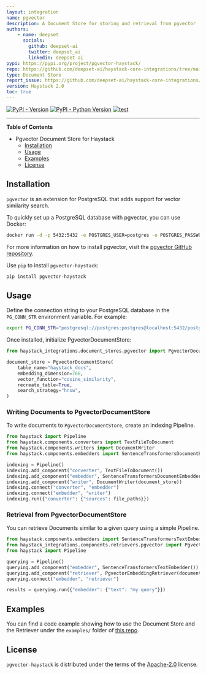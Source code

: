 ```yaml
---
layout: integration
name: pgvector
description: A Document Store for storing and retrieval from pgvector
authors:
    - name: deepset
      socials:
        github: deepset-ai
        twitter: deepset_ai
        linkedin: deepset-ai
pypi: https://pypi.org/project/pgvector-haystack/
repo: https://github.com/deepset-ai/haystack-core-integrations/tree/main/integrations/pgvector
type: Document Store
report_issue: https://github.com/deepset-ai/haystack-core-integrations/issues
version: Haystack 2.0
toc: true
---
```


[![PyPI - Version](https://img.shields.io/pypi/v/pgvector-haystack.svg)](https://pypi.org/project/pgvector-haystack/)
[![PyPI - Python Version](https://img.shields.io/pypi/pyversions/pgvector-haystack.svg)](https://pypi.org/project/pgvector-haystack/)
[![test](https://github.com/deepset-ai/haystack-core-integrations/actions/workflows/pgvector.yml/badge.svg)](https://github.com/deepset-ai/haystack-core-integrations/actions/workflows/pgvector.yml)

-----

**Table of Contents**

- Pgvector Document Store for Haystack
  - [Installation](#installation)
  - [Usage](#usage)
  - [Examples](#examples)
  - [License](#license)

## Installation
`pgvector` is an extension for PostgreSQL that adds support for vector similarity search.

To quickly set up a PostgreSQL database with pgvector, you can use Docker:
```bash
docker run -d -p 5432:5432 -e POSTGRES_USER=postgres -e POSTGRES_PASSWORD=postgres -e POSTGRES_DB=postgres ankane/pgvector
```

For more information on how to install pgvector, visit the [pgvector GitHub repository](https://github.com/pgvector/pgvector).

Use `pip` to install `pgvector-haystack`:
```bash
pip install pgvector-haystack
```
## Usage

Define the connection string to your PostgreSQL database in the `PG_CONN_STR` environment variable. For example:
```bash
export PG_CONN_STR="postgresql://postgres:postgres@localhost:5432/postgres"
````

Once installed, initialize PgvectorDocumentStore:

```python
from haystack_integrations.document_stores.pgvector import PgvectorDocumentStore

document_store = PgvectorDocumentStore(
    table_name="haystack_docs",
    embedding_dimension=768,
    vector_function="cosine_similarity",
    recreate_table=True,
    search_strategy="hnsw",
)
```

### Writing Documents to PgvectorDocumentStore
To write documents to `PgvectorDocumentStore`, create an indexing Pipeline.

```python
from haystack import Pipeline
from haystack.components.converters import TextFileToDocument
from haystack.components.writers import DocumentWriter
from haystack.components.embedders import SentenceTransformersDocumentEmbedder

indexing = Pipeline()
indexing.add_component("converter", TextFileToDocument())
indexing.add_component("embedder", SentenceTransformersDocumentEmbedder())
indexing.add_component("writer", DocumentWriter(document_store))
indexing.connect("converter", "embedder")
indexing.connect("embedder", "writer")
indexing.run({"converter": {"sources": file_paths}})
```

### Retrieval from PgvectorDocumentStore
You can retrieve Documents similar to a given query using a simple Pipeline.

```python
from haystack.components.embedders import SentenceTransformersTextEmbedder
from haystack_integrations.components.retrievers.pgvector import PgvectorEmbeddingRetriever
from haystack import Pipeline

querying = Pipeline()
querying.add_component("embedder", SentenceTransformersTextEmbedder())
querying.add_component("retriever", PgvectorEmbeddingRetriever(document_store=document_store, top_k=3))
querying.connect("embedder", "retriever")

results = querying.run({"embedder": {"text": "my query"}})
```

## Examples
You can find a code example showing how to use the Document Store and the Retriever under the `examples/` folder of [this repo](https://github.com/deepset-ai/haystack-core-integrations/tree/main/integrations/pgvector).

## License

`pgvector-haystack` is distributed under the terms of the [Apache-2.0](https://spdx.org/licenses/Apache-2.0.html) license.
